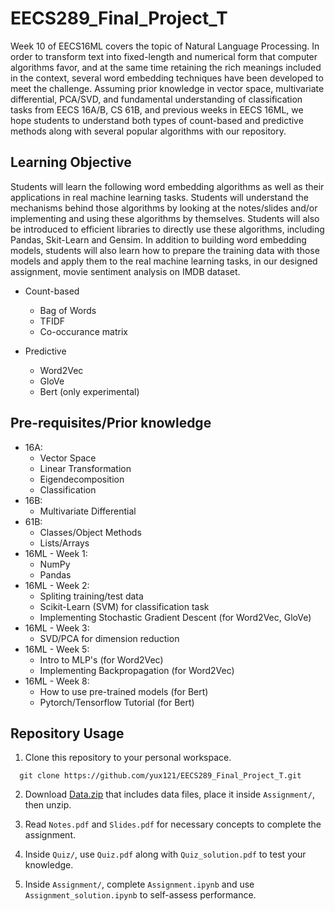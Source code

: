 # EECS289_Final_Project_T
Week 10 of EECS16ML covers the topic of Natural Language Processing. In order to transform text into fixed-length and numerical form that computer algorithms favor, and at the same time retaining the rich meanings included in the context, several word embedding techniques have been developed to meet the challenge. Assuming prior knowledge in vector space, multivariate differential, PCA/SVD, and fundamental understanding of classification tasks from EECS 16A/B, CS 61B, and previous weeks in EECS 16ML, we hope students to understand both types of count-based and predictive methods along with several popular algorithms with our repository. 

## Learning Objective
  Students will learn the following word embedding algorithms as well as their applications in real machine learning tasks. Students will understand the mechanisms behind those algorithms by looking at the notes/slides and/or implementing and using these algorithms by themselves. Students will also be introduced to efficient libraries to directly use these algorithms, including Pandas, Skit-Learn and Gensim. In addition to building word embedding models, students will also learn how to prepare the training data with those models and apply them to the real machine learning tasks, in our designed assignment, movie sentiment analysis on IMDB dataset.
  
  * Count-based
    * Bag of Words
    * TFIDF
    * Co-occurance matrix
  
  * Predictive
    * Word2Vec
    * GloVe
    * Bert (only experimental)

## Pre-requisites/Prior knowledge 
  * 16A:
    * Vector Space
    * Linear Transformation
    * Eigendecomposition
    * Classification
  * 16B: 
    * Multivariate Differential
  * 61B:
    * Classes/Object Methods
    * Lists/Arrays
  * 16ML - Week 1: 
    * NumPy
    * Pandas 
  * 16ML - Week 2: 
    * Spliting training/test data
    * Scikit-Learn (SVM) for classification task 
    * Implementing Stochastic Gradient Descent (for Word2Vec, GloVe)
  * 16ML - Week 3: 
    * SVD/PCA for dimension reduction
  * 16ML - Week 5:
    * Intro to MLP's (for Word2Vec)
    * Implementing Backpropagation (for Word2Vec)
  * 16ML - Week 8:
    * How to use pre-trained models  (for Bert)
    * Pytorch/Tensorflow Tutorial (for Bert)
  

## Repository Usage

  1. Clone this repository to your personal workspace.
  ```
    git clone https://github.com/yux121/EECS289_Final_Project_T.git
  ```
  
  2. Download [Data.zip](https://drive.google.com/file/d/14mFmHL-dHXICgi2jIRpnbOqVPsMz2QSa/view?usp=sharing) that includes data files, place it inside `Assignment/`, then unzip.
  
  3. Read `Notes.pdf` and `Slides.pdf` for necessary concepts to complete the assignment.
  
  4. Inside `Quiz/`, use `Quiz.pdf` along with `Quiz_solution.pdf` to test your knowledge.
  
  5. Inside `Assignment/`, complete `Assignment.ipynb` and use `Assignment_solution.ipynb` to self-assess performance.
